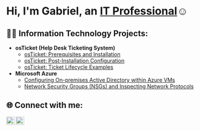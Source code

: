 

<h1>Hi, I'm Gabriel, an <a href="https://www.linkedin.com/in/luis-gabriel-alvarez-zuñiga-883976344">IT Professional</a>☺</h1>

<h2>👨‍💻 Information Technology Projects:</h2>

- <b>osTicket (Help Desk Ticketing System)</b>
  - [osTicket: Prerequisites and Installation](https://github.com/joshmadakorcc/osticket-prereqs)
  - [osTicket: Post-Installation Configuration](https://github.com/GabrielAlvarez01c/post-install-config)
  - [osTicket: Ticket Lifecycle Examples](https://github.com/GabrielAlvarez01/ticket-lifecycle)
- <b>Microsoft Azure</b>
  - [Configuring On-premises Active Directory within Azure VMs](https://github.com/GabrielAlvarez01/configure-ad)
  - [Network Security Groups (NSGs) and Inspecting Network Protocols](https://github.com/GabrielAlvarez01/azure-network-protocols)

<h2> 🌐 Connect with me:</h2>


[<img align="left" alt="Josh | LinkedIn" width="22px" src="https://cdn.jsdelivr.net/npm/simple-icons@v3/icons/linkedin.svg" />][linkedin]
[<img align="left" alt="Josh | Instagram" width="22px" src="https://cdn.jsdelivr.net/npm/simple-icons@v3/icons/instagram.svg" />][instagram]


[instagram]: https://www.instagram.com/gabriel_alvarezto
[linkedin]: https://www.linkedin.com/in/luis-gabriel-alvarez-zuñiga-883976344
